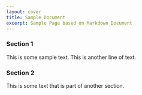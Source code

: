 ```yaml
---
layout: cover
title: Sample Document
excerpt: Sample Page based on Markdown Document
---
```


### Section 1

This is some sample text.
This is another line of text.


### Section 2

This is some text that is part of another section.
